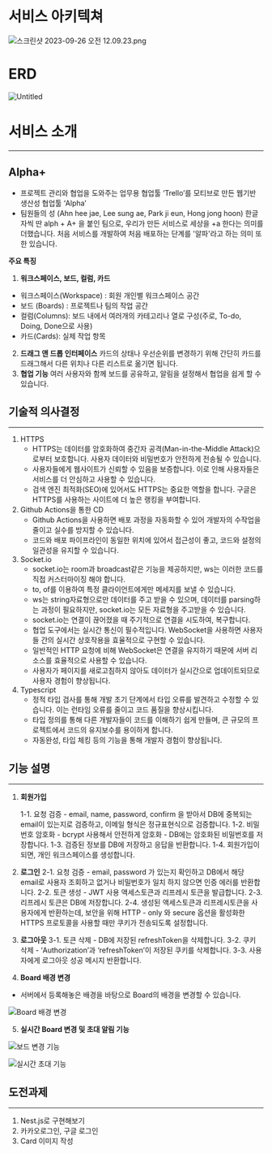 # 서비스 아키텍쳐

![스크린샷 2023-09-26 오전 12.09.23.png](https://velog.velcdn.com/images/whdgnszz1/post/a38e7e6f-c11a-4782-a50e-e62a75c9c5fd/image.png)

# ERD


![Untitled](https://velog.velcdn.com/images/whdgnszz1/post/9fd1d407-23d3-4e2c-9c60-0a35a6ef2463/image.png)

# 서비스 소개

---

## **Alpha+**

- 프로젝트 관리와 협업을 도와주는 업무용 협업툴 ‘Trello’를 모티브로 만든 웹기반 생산성 협업툴 ‘Alpha’
- 팀원들의 성 (Ahn hee jae, Lee sung ae, Park ji eun, Hong jong hoon) 
한글자씩 딴 alph + A+ 을 붙인 팀으로, 우리가 만든 서비스로 세상을 +a 한다는 의미를 더했습니다. 처음 서비스를 개발하여 처음 배포하는 단계를 '알파'라고 하는 의미 또한 있습니다.

**주요 특징** 

1. **워크스페이스, 보드, 컬럼, 카드** 
- 워크스페이스(Workspace) : 회원 개인별 워크스페이스 공간 
- 보드 (Boards) : 프로젝트나 팀의 작업 공간 
- 컬럼(Columns): 보드 내에서 여러개의 카테고리나 열로 구성(주로, To-do, Doing, Done으로 사용)
- 카드(Cards): 실제 작업 항목
2. **드래그 앤 드롭 인터페이스** 
카드의 상태나 우선순위를 변경하기 위해 간단히 카드를 드래그해서 다른 위치나 다른 리스트로 옮기면 됩니다.
3. **협업 기능** 
여러 사용자와 함께 보드를 공유하고, 알림을 설정해서 협업을 쉽게 할 수 있습니다. 

## 기술적 의사결정

---

1. HTTPS
    - HTTPS는 데이터를 암호화하여 중간자 공격(Man-in-the-Middle Attack)으로부터 보호합니다. 사용자 데이터와 비밀번호가 안전하게 전송될 수 있습니다.
    - 사용자들에게 웹사이트가 신뢰할 수 있음을 보증합니다. 이로 인해 사용자들은 서비스를 더 안심하고 사용할 수 있습니다.
    - 검색 엔진 최적화(SEO)에 있어서도 HTTPS는 중요한 역할을 합니다. 구글은 HTTPS를 사용하는 사이트에 더 높은 랭킹을 부여합니다.
2. Github Actions을 통한 CD
    - Github Actions을 사용하면 배포 과정을 자동화할 수 있어 개발자의 수작업을 줄이고 실수를 방지할 수 있습니다.
    - 코드와 배포 파이프라인이 동일한 위치에 있어서 접근성이 좋고, 코드와 설정의 일관성을 유지할 수 있습니다.
3. Socket.io
    - socket.io는 room과 broadcast같은 기능을 제공하지만, ws는 이러한 코드를 직접 커스터마이징 해야 합니다.
    - to, of를 이용하여 특정 클라이언트에게만 메세지를 보낼 수 있습니다.
    - ws는 string자료형으로만 데이터를 주고 받을 수 있으며, 데이터를 parsing하는 과정이 필요하지만, socket.io는 모든 자료형을 주고받을 수 있습니다.
    - socket.io는 연결이 끊어졌을 때 주기적으로 연결을 시도하여, 복구합니다.
    - 협업 도구에서는 실시간 통신이 필수적입니다. WebSocket을 사용하면 사용자들 간의 실시간 상호작용을 효율적으로 구현할 수 있습니다.
    - 일반적인 HTTP 요청에 비해 WebSocket은 연결을 유지하기 때문에 서버 리소스를 효율적으로 사용할 수 있습니다.
    - 사용자가 페이지를 새로고침하지 않아도 데이터가 실시간으로 업데이트되므로 사용자 경험이 향상됩니다.
4. Typescript
    - 정적 타입 검사를 통해 개발 초기 단계에서 타입 오류를 발견하고 수정할 수 있습니다. 이는 런타임 오류를 줄이고 코드 품질을 향상시킵니다.
    - 타입 정의를 통해 다른 개발자들이 코드를 이해하기 쉽게 만들며, 큰 규모의 프로젝트에서 코드의 유지보수를 용이하게 합니다.
    - 자동완성, 타입 체킹 등의 기능을 통해 개발자 경험이 향상됩니다.

## 기능 설명

---

1.  **회원가입**
    
    1-1. 요청 검증 - email, name, password, confirm 을 받아서 DB에 중복되는 email이 있는지로 검증하고, 이메일 형식은 정규표현식으로 검증합니다.
    1-2. 비밀번호 암호화 - bcrypt 사용해서 안전하게 암호화 - DB에는 암호화된 비밀번호를 저장합니다.
    1-3. 검증된 정보를 DB에 저장하고 응답을 반환합니다.
    1-4. 회원가입이 되면, 개인 워크스페이스를 생성합니다.
    
2.  **로그인**
2-1. 요청 검증 - email, password 가 있는지 확인하고 DB에서 해당 email로 사용자 조회하고 없거나 비밀번호가 일치 하지 않으면 인증 에러를 반환합니다.
2-2. 토큰 생성 - JWT 사용 액세스토큰과 리프레시 토큰을 발급합니다.
2-3. 리프레시 토큰은 DB에 저장합니다.
2-4. 생성된 액세스토큰과 리프레시토큰을 사용자에게 반환하는데, 보안을 위해 HTTP - only 와 secure 옵션을 활성화한 HTTPS 프로토콜을 사용할 때만 쿠키가 전송되도록 설정합니다.     

3.  **로그아웃**
3-1. 토큰 삭제 - DB에 저장된 refreshToken을 삭제합니다.
3-2. 쿠키 삭제 - ‘Authorization’과 ‘refreshToken’이 저장된 쿠키를 삭제합니다.
3-3. 사용자에게 로그아웃 성공 메시지 반환합니다.

4. **Board 배경 변경**
- 서버에서 등록해놓은 배경을 바탕으로 Board의 배경을 변경할 수 있습니다.

![Board 배경 변경](https://velog.velcdn.com/images/whdgnszz1/post/b11c2eef-e10a-4edd-93ed-34bf5a4a5bdc/image.png)

5. **실시간 Board 변경 및 초대 알림 기능**

![보드 변경 기능](https://github.com/whdgnszz1/nodeZzang/assets/115535910/cd64f1d4-bd3d-48d0-8cdb-1c8f4f2366f2)

![실시간 초대 기능](https://github.com/whdgnszz1/nodeZzang/assets/115535910/9c20402f-3952-4550-80c1-4e623685dd99)

## 도전과제

---

1. Nest.js로 구현해보기 
2. 카카오로그인, 구글 로그인
3. Card 이미지 작성
